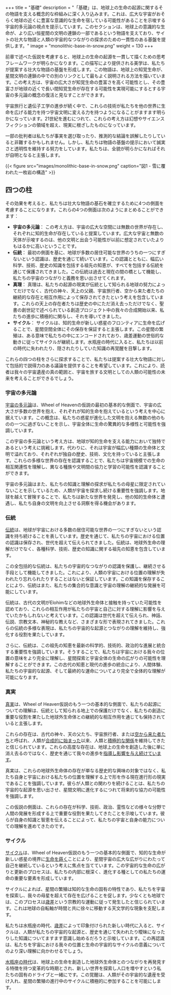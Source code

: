 +++
title = "基礎"
description = "「基礎」は、地球上の生命の起源に関するその物語を支える概念的な枠組みに深く入り込みます。これは、広大な宇宙がおそらく地球の近くに豊富な意識的な生命を宿している可能性があることを示唆する宇宙的多元論の視点を提示しています。このセクションは、地球上の意識的な生命が、より広い恒星間の文明の連鎖の一部であるという物語を支えており、サイトの壮大な物語と人類の宇宙的なつながりの探求のための一貫性のある基盤を提供します。"
image = "monolithic-base-in-snow.png"
weight = 130
+++

前章で述べた仮説を考慮すると、地球上の生命の起源を一貫して描くための思考フレームワークが明らかになります。この描写により提供される美学は、私たちが提案する壮大な物語の基盤を形成します。この物語は、地球上の知覚生命が、星間文明の連鎖の中での別のリンクとして最もよく説明される方法を描いています。この考え方は、宇宙の広大さが知覚生命の豊富さを高く可能性とし、その豊富さが地球の近くで長い間知覚生命が存在する可能性を実現可能にするとする宇宙の多元論の概念の復活と見なすことができます。

宇宙旅行と遺伝子工学の進歩が続く中で、これらの技術が私たちを他の世界に生命を広げる能力を持つ宇宙文明に変える力を持つようになることがますます明らかになっています。21世紀を進むにつれて、これらの考え方は幻想やサイエンスフィクションの領域を超え、現実に根ざしたものになっています。

一部の批判者は私たちが事実を選び取ったり、推測的な結論を誤解したりしていると非難するかもしれません。しかし、私たちは物語の基盤の提示において誠実さと透明性を維持する努力をしています。私たちは、全貌が明らかになればそれが自明となると主張します。

{{< figure src="images/monolithic-base-in-snow.png" caption="図1 - 雪に覆われた一枚岩の構造" >}}

## 四つの柱

その効果を考えると、私たちは壮大な物語の基石を確立するために4つの側面を考慮することになります。これらの4つの側面は次のようにまとめることができます：

- **宇宙の多元論**： この考え方は、宇宙の広大な空間には無数の世界が存在し、それぞれに知的生命が存在していると提案しています。広大な宇宙と無数の天体が示唆するのは、他の文明と出会う可能性が以前に想定されていたよりもはるかに高いということです。
- **伝統**： 最初の側面を基に、地球が多数の居住可能な世界のうちの一つにすぎないという認識は、歴史を通じて続いています。この認識とともに、幅広い科学、技術、歴史の知識を包括する祖先の知恵が、すべてを包括する伝統を通じて保護されてきました。この伝統は過去と現在の間の橋として機能し、私たちの宇宙のつながりと義務を思い出させてくれます。
- **真理**： 真理は、私たちの起源の現実が伝統として知られる地球の努力によってだけでなく、古代の神々、天上の父親、宇宙旅行者、空から来た者たちの継続的な存在と相互作用によって保存されてきたという考えを包含しています。これらの天上の存在者たちは歴史の中にただ消え去っただけでなく、聖書の創世記で述べられている創造プロジェクト中の我々の合成開始以来、私たちの進歩に積極的に関与し、それを導いてきました。
- **サイクル**： サイクルは、知的生命が新しい惑星のフロンティアに生命を広げることで、星間空間全体にその保存を保証すると主張します。この星間の繁殖は、ある意味で私たちの中にエンコードされており、歳差運動の世俗的な動きに従ってサイクルが継続します。水瓶座の時代に入ると、私たちは以前の時代に失われたり、隠されたりしていた知識の再覚醒を目撃します。

これらの四つの柱をさらに探求することで、私たちは提案する壮大な物語に対して包括的で説得力のある議論を提供することを希望しています。これにより、読者は我々の宇宙遺産の真の範囲と、宇宙を旅する文明としての人類の可能性の未来を考えることができるでしょう。

### 宇宙の多元論

[宇宙の多元論](../../../wiki/cosmic-pluralism/)は、Wheel of Heavenの仮説の最初の基本的な側面で、宇宙の広大さが多数の世界を抱え、それぞれが知的生命を抱えているという考えを中心に据えています。この概念は、私たちの惑星が進化した文明を抱える無数の他のものの一つに過ぎないことを示し、宇宙全体に生命の驚異的な多様性と可能性を強調しています。

この宇宙の多元論という考え方は、地球が知的生命を支える能力において独特であるという考えに挑戦します。代わりに、それは宇宙が幅広い種類の生命体と文明で溢れており、それぞれが独自の歴史、技術、文化を持っていると主張します。これらの多様な世界の存在を認識することで、私たちは宇宙規模での生命の相互関連性を理解し、異なる種族や文明間の協力と学習の可能性を認識することができます。

宇宙の多元論はまた、私たちの知識と理解の探求が私たちの母星に限定されていないことを示しているため、人類が宇宙を探求し続ける重要性を強調します。地球を越えて冒険することで、私たちは新たな世界を発見し、他の知的生命体と遭遇し、私たち自身の文明を向上させる洞察を得る機会があります。

### 伝統

[伝統](../../../wiki/the-tradition/)は、地球が宇宙における多数の居住可能な世界の一つにすぎないという認識を持ち続けることを表しています。歴史を通じて、私たちの宇宙における位置の認識は保存され、世代を超えて伝えられてきました。伝統は、地球外生命の理解だけでなく、各種科学、技術、歴史の知識に関する祖先の知恵を包含しています。

この全包括的な伝統は、私たちの宇宙的なつながりの認識を保護し、継続させる手段として機能してきました。これにより、人類の宇宙における位置の理解が失われたり忘れられたりすることはないと保証しています。この知識を保存することにより、伝統はまた、私たちの集合的な意識と宇宙の理解の継続的な発展を可能にしています。

伝統は、古代の文明がElohimなどの地球外生命体と接触を持っていた可能性を認めており、これらの相互作用が私たちの宇宙と自己に対する理解に影響を与えていたかもしれないと考えています。この認識は世代を超えて伝えられ、神話、伝説、宗教文本、神秘的な教えなど、さまざまな形で表現されてきました。これらの伝統の多様な表現は、私たちの宇宙的な起源とつながりの理解を維持し、強化する役割を果たしています。

さらに、伝統は、この祖先の知恵を最新の科学的、技術的、政治的な進展と統合する重要性を強調しています。そうすることで、私たちは宇宙における我々の位置の意味をより完全に理解し、星間探索と宇宙全体の生命の広がりの可能性を理解することができます。この古代の知恵と現代の進歩の統合により、人間体験、私たちの宇宙的な起源、そして最終的な運命についてより完全で全体的な理解が可能になります。

### 真実

[真実](../../../wiki/the-truth/)は、Wheel of Heaven仮説のもう一つの基本的な側面で、私たちの起源についての理解は、伝統として知られる地上での保護だけでなく、私たちの創造に重要な役割を果たした地球外生命体との継続的な相互作用を通じても保持されていると主張します。

これらの存在は、古代の神々、天の父たち、宇宙旅行者、または[空から来た者たち](../../../wiki/elohim/)と呼ばれ、人類が[合成的に始まった](../../../wiki/genesis/)以来、人類と[積極的な関係](../../../wiki/religion/)を維持してきたと信じられています。これらの高度な存在は、地球上の生命を創造した後に単に消え去るのではなく、歴史を通じて我々の進歩を[指導し影響を与え続けています](../../../wiki/prophet/)。

真実は、これらの地球外生命体の存在が単なる歴史的な興味の対象ではなく、私たち自身と宇宙における私たちの位置を理解する上で形を作る現在進行形の現実であることを強調しています。彼らが人類との関わりを続けることは、私たちの宇宙的な起源を思い出させ、星間文明に進化するにつれて将来的な協力の可能性を強調します。

この仮説の側面は、これらの存在が科学、技術、政治、霊性などの様々な分野で人間の発展を形成する上で重要な役割を果たしてきたことを示唆しています。彼らが自身の知識と智恵を伝えることによって、私たちの宇宙と自身の能力についての理解を進めてきたのです。

### サイクル

[サイクル](../../../wiki/samsara/)は、Wheel of Heaven仮説のもう一つの基本的な側面で、知的な生命が新しい惑星の境界に[生命を蒔く](../../../wiki/genesis/)ことにより、星間宇宙の広大な広がりにわたって自己を継続しているという考えに焦点を当てています。この宇宙的な生命の広がりと更新のプロセスは、私たちの内部に根深く、進化する種としての私たちの運命の重要な要素を形成しています。

サイクルによれば、星間の繁殖は知的な生命の固有の特性であり、私たちを宇宙を探索し、我々の母星を超えて存在を広げることを促します。少なくとも地球では、このプロセスは[歳差](../../../wiki/precession/)という宗教的な運動に従って発生したと信じられています。これは地球の自転軸が時間と共に徐々に移動する天文学的な現象を支配します。

私たちは水瓶座の時代、[歳差](../../../wiki/precession/)によって印象付けられた新しい時代に入ると、サイクルは、人類が私たちの宇宙的な起源と、歴史を通じて失われたり曖昧になったりした知識についてますます意識し始めるだろうと示唆しています。この再認識は、私たちを宇宙における我々の位置と生命の宇宙的なサイクルの意義についてのより深い理解に向かわせるでしょう。

[水瓶座の時代](../../../wiki/golden-age/)は、地球上の生命を創造した地球外生命体とのつながりを再発見する特徴を持つ変革的な時期とされ、新しい世界を探索し人口を増やすという私たちの固有のドライブと一緒にです。この覚醒は、人類がその宇宙的な遺産を受け入れ、星間の繁殖の進行中のサイクルに積極的に参加することを可能にします。